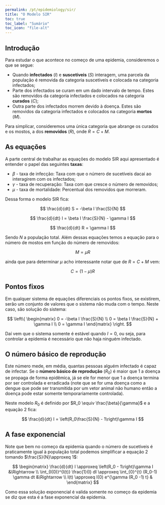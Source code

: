 ```yaml
---
permalink: /pt/epidemiology/sir/
title: "O Modelo SIR"
toc: true
toc_label: "Sumário"
toc_icon: "file-alt"
---
```


## Introdução

Para estudar o que acontece no começo de uma epidemia, consideremos o que se segue:

* Quando **infectados** ($I$) e **suscetíveis** ($S$) interagem, uma parcela da população é removida da categoria suscetíveis e colocada na categoria infectados;
* Parte dos infectados se curam em um dado intervalo de tempo. Estes são removidos da categoria infectados e colocados na categoria **curados** ($C$);
* Outra parte dos infectados morrem devido à doença. Estes são removidos da categoria infectados e colocados na categoria **mortos** ($M$).

Para simplicar, consideremos uma única categoria que abrange os curados e os mostos, a dos **removidos** ($R$), onde $R = C + M$.

## As equações

A parte central de trabalhar as equações do modelo SIR aqui apresentado é entender o papel das seguintes **taxas**:

* $\beta$ - taxa de infecção: Taxa com que o número de sucetíveis dacai ao interagirem com os infectados;
* $\gamma$ - taxa de recuperação: Taxa com que cresce o número de removidos;
* $\mu$ - taxa de mortalidade: Percentual dos removidos que morreram.

Dessa forma o modelo SIR fica:

$$
\frac{d}{dt} S = -\beta I \frac{S}{N}
$$

$$
\frac{d}{dt} I = \beta I \frac{S}{N} - \gamma I
$$

$$
\frac{d}{dt} R = \gamma I
$$

Sendo $N$ a população total. Além dessas equações temos a equação para o número de mostos em função do número de removidos:

$$
M = \mu R
$$

ainda que para determinar $\mu$ acho interessante notar que de $R = C + M$ vem:

$$
C = (1 - \mu) R
$$

## Pontos fixos

Em qualquer sistema de equações diferenciais os pontos fixos, se existirem, serão um conjunto de valores que o sistema não muda com o tempo. Neste caso, são solução do sistema:

$$
\left\{
\begin{matrix}
0 = -\beta I \frac{S}{N} \\
0 = \beta I \frac{S}{N} + \gamma I \\
0 = \gamma I
\end{matrix}
\right.
$$

Daí vem que o sistema somente é estável quando $I=0$, ou seja, para controlar a epidemia é necessário que não haja ninguém infectado.

## O número básico de reprodução

Este número mede, em média, quantas pessoas alguém infectado é capaz de infectar. Se o **número básico de reprodução** ($R_0$) é maior que 1 a doença se propaga de forma epidêmica, já se ele for menor que 1 a doença termina por ser controlada e erradicada (note que se for uma doença como a dengue que pode ser transmitida por um vetor animal não humano então a doença pode estar somente temporariamente controlada).

Neste modelo $R_0$ é definido por $R_0 \equiv \frac{\beta}{\gamma}$ e a equação 2 fica:

$$
\frac{d}{dt} I = \left(R_0\frac{S}{N} - 1\right)\gamma I
$$

## A fase exponencial

Note que bem no começo da epidemia quando o número de sucetíveis é praticamente igual à população total podemos simplificar a equação 2 tomando $\frac{S}{N}\approxeq 1$:

$$
\begin{matrix}
\frac{d}{dt} I \approxeq \left(R_0 - 1\right)\gamma I &\Rightarrow \\
\int_{I(0)}^{I(t)} \frac{1}{I} dI \approxeq \int_{0}^{t} (R_0-1) \gamma dt &\Rightarrow \\
I(t) \approxeq I(0) e^{\gamma (R_0 -1) t} &
\end{matrix}
$$

Como essa solução exponencial é valida somente no começo da epidemia se diz que esta é a fase exponencial da epidemia.
